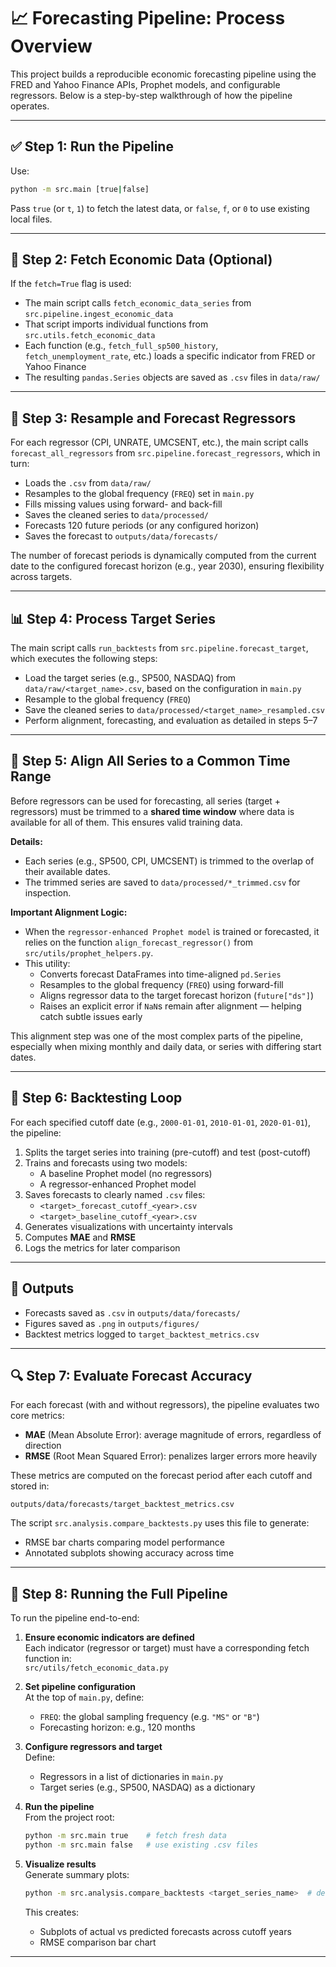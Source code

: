 # 📈 Forecasting Pipeline: Process Overview

This project builds a reproducible economic forecasting pipeline using the FRED and Yahoo Finance APIs, Prophet models, and configurable regressors. Below is a step-by-step walkthrough of how the pipeline operates.

---

## ✅ Step 1: Run the Pipeline

Use:

```bash
python -m src.main [true|false]
```

Pass `true` (or `t`, `1`) to fetch the latest data, or `false`, `f`, or `0` to use existing local files.

---

## 🔄 Step 2: Fetch Economic Data (Optional)

If the `fetch=True` flag is used:

- The main script calls `fetch_economic_data_series` from `src.pipeline.ingest_economic_data`
- That script imports individual functions from `src.utils.fetch_economic_data`
- Each function (e.g., `fetch_full_sp500_history`, `fetch_unemployment_rate`, etc.) loads a specific indicator from FRED or Yahoo Finance
- The resulting `pandas.Series` objects are saved as `.csv` files in `data/raw/`

---

## 🧼 Step 3: Resample and Forecast Regressors

For each regressor (CPI, UNRATE, UMCSENT, etc.), the main script calls `forecast_all_regressors` from `src.pipeline.forecast_regressors`, which in turn:

- Loads the `.csv` from `data/raw/`
- Resamples to the global frequency (`FREQ`) set in `main.py`
- Fills missing values using forward- and back-fill
- Saves the cleaned series to `data/processed/`
- Forecasts 120 future periods (or any configured horizon)
- Saves the forecast to `outputs/data/forecasts/`

The number of forecast periods is dynamically computed from the current date to the configured forecast horizon (e.g., year 2030), ensuring flexibility across targets.

---

## 📊 Step 4: Process Target Series

The main script calls `run_backtests` from `src.pipeline.forecast_target`, which executes the following steps:
- Load the target series (e.g., SP500, NASDAQ) from `data/raw/<target_name>.csv`, based on the configuration in `main.py`
- Resample to the global frequency (`FREQ`)
- Save the cleaned series to `data/processed/<target_name>_resampled.csv`
- Perform alignment, forecasting, and evaluation as detailed in steps 5–7

---

## 🧭 Step 5: Align All Series to a Common Time Range

Before regressors can be used for forecasting, all series (target + regressors) must be trimmed to a **shared time window** where data is available for all of them. This ensures valid training data.

**Details:**
- Each series (e.g., SP500, CPI, UMCSENT) is trimmed to the overlap of their available dates.
- The trimmed series are saved to `data/processed/*_trimmed.csv` for inspection.

**Important Alignment Logic:**
- When the `regressor-enhanced Prophet model` is trained or forecasted, it relies on the function `align_forecast_regressor()` from `src/utils/prophet_helpers.py`.
- This utility:
  - Converts forecast DataFrames into time-aligned `pd.Series`
  - Resamples to the global frequency (`FREQ`) using forward-fill
  - Aligns regressor data to the target forecast horizon (`future["ds"]`)
  - Raises an explicit error if `NaN`s remain after alignment — helping catch subtle issues early

This alignment step was one of the most complex parts of the pipeline, especially when mixing monthly and daily data, or series with differing start dates.

---

## 🔁 Step 6: Backtesting Loop

For each specified cutoff date (e.g., `2000-01-01`, `2010-01-01`, `2020-01-01`), the pipeline:

1. Splits the target series into training (pre-cutoff) and test (post-cutoff)
2. Trains and forecasts using two models:
   - A baseline Prophet model (no regressors)
   - A regressor-enhanced Prophet model
3. Saves forecasts to clearly named `.csv` files:
   - `<target>_forecast_cutoff_<year>.csv`
   - `<target>_baseline_cutoff_<year>.csv`
4. Generates visualizations with uncertainty intervals
5. Computes **MAE** and **RMSE**
6. Logs the metrics for later comparison

---

## 📁 Outputs

- Forecasts saved as `.csv` in `outputs/data/forecasts/`
- Figures saved as `.png` in `outputs/figures/`
- Backtest metrics logged to `target_backtest_metrics.csv`

---

## 🔍 Step 7: Evaluate Forecast Accuracy

For each forecast (with and without regressors), the pipeline evaluates two core metrics:

- **MAE** (Mean Absolute Error): average magnitude of errors, regardless of direction
- **RMSE** (Root Mean Squared Error): penalizes larger errors more heavily

These metrics are computed on the forecast period after each cutoff and stored in:

```
outputs/data/forecasts/target_backtest_metrics.csv
```

The script `src.analysis.compare_backtests.py` uses this file to generate:
- RMSE bar charts comparing model performance
- Annotated subplots showing accuracy across time

---

## 🚀 Step 8: Running the Full Pipeline

To run the pipeline end-to-end:

1. **Ensure economic indicators are defined**  
   Each indicator (regressor or target) must have a corresponding fetch function in:  
   `src/utils/fetch_economic_data.py`

2. **Set pipeline configuration**  
   At the top of `main.py`, define:
   - `FREQ`: the global sampling frequency (e.g. `"MS"` or `"B"`)
   - Forecasting horizon: e.g., 120 months

3. **Configure regressors and target**  
   Define:
   - Regressors in a list of dictionaries in `main.py`
   - Target series (e.g., SP500, NASDAQ) as a dictionary

4. **Run the pipeline**  
   From the project root:

   ```bash
   python -m src.main true    # fetch fresh data  
   python -m src.main false   # use existing .csv files  
   ```

5. **Visualize results**  
   Generate summary plots:

   ```bash
   python -m src.analysis.compare_backtests <target_series_name>  # defaults to sp500 if no argument is provided
   ```

   This creates:
   - Subplots of actual vs predicted forecasts across cutoff years
   - RMSE comparison bar chart

---